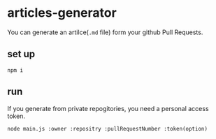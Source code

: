 # articles-generator
You can generate an artilce(`.md` file) form your github Pull Requests.

## set up
```
npm i 
```

## run
If you generate from private repogitories, you need a personal access token.

```
node main.js :owner :repositry :pullRequestNumber :token(option)
```
